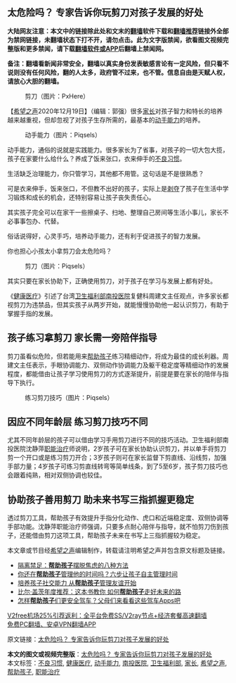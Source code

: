  <h2>太危险吗？ 专家告诉你玩剪刀对孩子发展的好处</h2> <p class="notice"><b>大陆网友注意：本文中的链接除此处和文末的<a href="https://github.com/bannedbook/fanqiang" >翻墙</a>软件下载和<a href="https://github.com/killgcd/justmysocks/blob/master/README.md">翻墙推荐</a>链接外全部为禁网链接，未翻墙状态下打不开，请勿点击。此为文字版禁闻，欲看图文视频完整版和更多禁闻，请下载<a href="https://github.com/bannedbook/fanqiang">翻墙软件或APP</a>后翻墙上禁闻网。</p><p>备注：翻墙看新闻非常安全，翻墙以真实身份发表敏感言论有一定风险，但只看不说则没有任何风险，翻的人太多，政府管不过来，也不管。信息自由是天赋人权，请放心大胆的翻墙。</b></p>  <div class="entry"> <figure><figcaption>剪刀（图片：PxHere）</figcaption></figure> <p>【<span class='wp_keywordlink_affiliate'><a href="https://www.soundofhope.org" title="希望之声" target="_blank">希望之声</a></span>2020年12月19日】（编辑：郭强）很多<a href="https://www.bannedbook.org/bnews/tag/%E5%AE%B6%E9%95%BF/" class="st_tag internal_tag" rel="tag" title="标签 家长 下的日志">家长</a>对孩子智力和特长的培养越来越重视，但却忽视了对孩子生存所需的，最基本的<a href="https://www.bannedbook.org/bnews/tag/%e5%8a%a8%e6%89%8b%e8%83%bd%e5%8a%9b/" class="st_tag internal_tag" rel="tag" title="标签 动手能力 下的日志">动手能力</a>的培养。</p> <figure><figcaption>动手能力（图片：Piqsels）</figcaption></figure> <p>动手能力，通俗的说就是实践能力。很多家长为了省事，对孩子的一切大包大揽，孩子在家要什么给什么？养成了饭来张口，衣来伸手的<a href="https://www.bannedbook.org/bnews/tag/%E4%B8%8D%E8%89%AF%E4%B9%A0%E6%83%AF/" class="st_tag internal_tag" rel="tag" title="标签 不良习惯 下的日志">不良习惯</a>。</p> <p>生活缺乏治理能力，你只管学习，其他都不用管。这句话是不是很熟悉？</p> <p>可是衣来伸手，饭来张口，不但教不出好的孩子，实际上是<span class='wp_keywordlink'><a href="https://www.bannedbook.org/forum2/topic21.html" title="《剥夺》 黄建民 著" target="_blank">剥夺</a></span>了孩子在生活中学习锻炼和成长的机会，还特别容易让孩子丧失责任心。</p>  <p>其实孩子完全可以在家干一些擦桌子、扫地、整理自己房间等生活小事儿，家长不必事事包办、代替。</p> <p>俗话说得好，心灵手巧，培养动手能力，还有利于促进孩子的智力发展。</p> <p>你也担心小孩太小拿剪刀会太危险吗？</p> <figure><figcaption>剪刀（图片：Piqsels）</figcaption></figure> <p>其实只要在家长协助下，正确使用剪刀，对于孩子在学习与发展上都有好处。</p>  <p>《<a href="https://www.bannedbook.org/bnews/tag/%E5%81%A5%E5%BA%B7%E5%8C%BB%E7%96%97/" class="st_tag internal_tag" rel="tag" title="标签 健康医疗 下的日志">健康医疗</a>》引述了台湾<a href="https://www.bannedbook.org/bnews/tag/%E5%8D%AB%E7%94%9F%E7%A6%8F%E5%88%A9%E9%83%A8/" class="st_tag internal_tag" rel="tag" title="标签 卫生福利部 下的日志">卫生福利部</a><a href="https://www.bannedbook.org/bnews/tag/%E5%8D%97%E6%8A%95%E5%8C%BB%E9%99%A2/" class="st_tag internal_tag" rel="tag" title="标签 南投医院 下的日志">南投医院</a>复健科周建文主任观点，许多家长都视剪刀为违禁品，但其实孩子从两岁开始，就能慢慢协助他一起认识剪刀，有助于掌握手指的发展。</p> <h2>孩子练习拿剪刀 家长需一旁陪伴指导</h2> <p>剪刀虽看似危险，但若能用来<a href="https://www.bannedbook.org/bnews/tag/%E5%B8%AE%E5%8A%A9%E5%AD%A9%E5%AD%90/" class="st_tag internal_tag" rel="tag" title="标签 帮助孩子 下的日志">帮助孩子</a>练习精细动作，将成为最佳的成长利器。周建文主任表示，手眼协调能力、双侧动作协调能力及躯干稳定度等精细动作的发展程度，都能借由让孩子学习使用剪刀的方式逐渐提升，前提是要在家长的陪伴与指导下执行。</p> <figure><figcaption>练习剪刀技巧（图片：Piqsels）</figcaption></figure> <h2>因应不同年龄层 练习剪刀技巧不同</h2> <p>尤其不同年龄层的孩子可以借由学习手用剪刀进行不同的技巧活动。卫生福利部南投医院沈静萍<a href="https://www.bannedbook.org/bnews/tag/%E8%81%8C%E8%83%BD%E6%B2%BB%E7%96%97/" class="st_tag internal_tag" rel="tag" title="标签 职能治疗 下的日志">职能治疗</a>师说明，2岁孩子可在家长协助认识剪刀，并以单手将剪刀剪一个开口或是练习剪刀开合；3岁孩子则可在家长监督下剪直线、沿线剪，加强手部力量；4岁孩子可练习剪直线转弯等简单线条，到了5至6岁，孩子剪刀技巧也会跟着纯熟，相对双侧协调也较佳。</p> <h2>协助孩子善用剪刀 助未来书写三指抓握更稳定</h2> <p>透过剪刀工具，帮助孩子有效提升手指分化动作、虎口和近端稳定度、双侧协调等手部功能。沈静萍职能治疗师强调，只要多点耐心陪伴与指导，就不怕剪刀伤到孩子，还能借由剪刀这项工具，帮助孩子未来在书写上三指抓握较为稳定。</p>  <p>本文章或节目经<a href="https://www.bannedbook.org/bnews/tag/%e5%b8%8c%e6%9c%9b%e4%b9%8b%e5%a3%b0/" class="st_tag internal_tag" rel="tag" title="标签 希望之声 下的日志">希望之声</a>编辑制作，转载请注明希望之声并包含原文标题及链接。</p> <ul class='op-related-articles' title='相关阅读'> <li><a href='https://www.bannedbook.org/bnews/lifebaike/20200723/1364846.html' target='_blank'>隔离禁足：<b>帮助孩子</b>摆脱焦虑的八种方法</a></li> <li><a href='https://www.bannedbook.org/bnews/lifebaike/20200717/1362169.html' target='_blank'>你还在<b>帮助孩子</b>管理他的时间吗？六步让孩子自主管理时间</a></li> <li><a href='https://www.bannedbook.org/bnews/lifebaike/20200301/1286266.html' target='_blank'>培养孩子社交能力 从<b>帮助孩子</b>管理友谊开始</a></li> <li><a href='https://www.bannedbook.org/bnews/lifebaike/20191225/1247241.html' target='_blank'>比尔·盖茨年度推荐：这本书教你 如何<b>帮助孩子</b>走好未来的路</a></li> <li><a href='https://www.bannedbook.org/bnews/comments/20191207/1236541.html' target='_blank'>怎样<b>帮助孩子</b>们更安全驾车？父母们来看看这些驾车Apps吧</a></li> </ul> <p class="texttj"> <a href="https://www.bannedbook.org/forum23/topic22702.html" target="_blank">V2free机场25%引荐返利：全平台免费SS/V2ray节点+经济套餐高速翻墙</a><br/> <a href="https://github.com/bannedbook/fanqiang/wiki/%E7%A6%81%E9%97%BB%E7%BD%91%E5%AE%89%E5%8D%93%E7%BF%BB%E5%A2%99%E6%96%B0%E9%97%BBAPP" target="_blank">免费PC翻墙、安卓VPN翻墙APP</a></p><p>原文链接：<a class="src_link"  href="https://www.soundofhope.org/post/453460" target="_blank">太危险吗？ 专家告诉你玩剪刀对孩子发展的好处</a></p><a name='sharetosocial'></a>       <div><b>本文的图文或视频完整版</b>：<a href='https://www.bannedbook.org/bnews/comments/20201220/1451306.html'>太危险吗？ 专家告诉你玩剪刀对孩子发展的好处</a></div>  </div><!--END ENTRY--> <div class="postfooter"> <div>本文标签：<a href="https://www.bannedbook.org/bnews/tag/%E4%B8%8D%E8%89%AF%E4%B9%A0%E6%83%AF/" rel="tag">不良习惯</a>, <a href="https://www.bannedbook.org/bnews/tag/%E5%81%A5%E5%BA%B7%E5%8C%BB%E7%96%97/" rel="tag">健康医疗</a>, <a href="https://www.bannedbook.org/bnews/tag/%e5%8a%a8%e6%89%8b%e8%83%bd%e5%8a%9b/" rel="tag">动手能力</a>, <a href="https://www.bannedbook.org/bnews/tag/%E5%8D%97%E6%8A%95%E5%8C%BB%E9%99%A2/" rel="tag">南投医院</a>, <a href="https://www.bannedbook.org/bnews/tag/%E5%8D%AB%E7%94%9F%E7%A6%8F%E5%88%A9%E9%83%A8/" rel="tag">卫生福利部</a>, <a href="https://www.bannedbook.org/bnews/tag/%E5%AE%B6%E9%95%BF/" rel="tag">家长</a>, <a href="https://www.bannedbook.org/bnews/tag/%e5%b8%8c%e6%9c%9b%e4%b9%8b%e5%a3%b0/" rel="tag">希望之声</a>, <a href="https://www.bannedbook.org/bnews/tag/%E5%B8%AE%E5%8A%A9%E5%AD%A9%E5%AD%90/" rel="tag">帮助孩子</a>, <a href="https://www.bannedbook.org/bnews/tag/%E8%81%8C%E8%83%BD%E6%B2%BB%E7%96%97/" rel="tag">职能治疗</a></div>  </div><!--END POSTFOOTER--> 